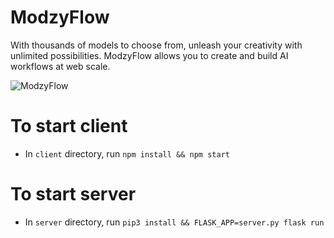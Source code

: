 # ModzyFlow

With thousands of models to choose from, unleash your creativity with unlimited possibilities. ModzyFlow allows you to create and build AI workflows at web scale.

![ModzyFlow](https://user-images.githubusercontent.com/2308001/144282772-cca23d3c-7d4a-487f-b38c-4996f0faf002.png)


# To start client
- In `client` directory, run `npm install && npm start`

# To start server
- In `server` directory, run `pip3 install && FLASK_APP=server.py flask run`
